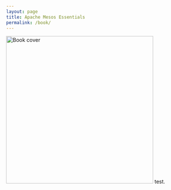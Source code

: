 ```yaml
---
layout: page
title: Apache Mesos Essentials
permalink: /book/
---
```

<img src="{{ site.baseurl }}/images/cover.png" alt="Book cover" style="width: 400px;"/> test.
